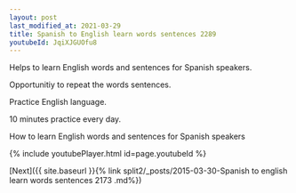 ```yaml
---
layout: post
last_modified_at: 2021-03-29
title: Spanish to English learn words sentences 2289 
youtubeId: JqiXJGUOfu8
---
```

 
 
Helps to learn English words and sentences for Spanish speakers.

Opportunitiy to repeat the words sentences. 

Practice English language. 
 
10 minutes practice every day. 
 
How to learn English words and sentences for Spanish speakers 
 
{% include youtubePlayer.html id=page.youtubeId %}
 
 
[Next]({{ site.baseurl }}{% link  split2/_posts/2015-03-30-Spanish to english learn words sentences 2173 .md%})
 
